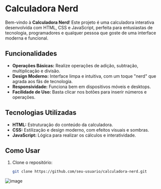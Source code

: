 # Calculadora Nerd

Bem-vindo à **Calculadora Nerd**! Este projeto é uma calculadora interativa desenvolvida com HTML, CSS e JavaScript, perfeita para entusiastas de tecnologia, programadores e qualquer pessoa que goste de uma interface moderna e funcional.

## Funcionalidades

- **Operações Básicas:** Realize operações de adição, subtração, multiplicação e divisão.
- **Design Moderno:** Interface limpa e intuitiva, com um toque "nerd" que agrada aos fãs de tecnologia.
- **Responsividade:** Funciona bem em dispositivos móveis e desktops.
- **Facilidade de Uso:** Basta clicar nos botões para inserir números e operações.

## Tecnologias Utilizadas

- **HTML:** Estruturação do conteúdo da calculadora.
- **CSS:** Estilização e design moderno, com efeitos visuais e sombras.
- **JavaScript:** Lógica para realizar os cálculos e interatividade.

## Como Usar

1. Clone o repositório:
   ```bash
   git clone https://github.com/seu-usuario/calculadora-nerd.git
![image](https://github.com/user-attachments/assets/394d2b34-ea54-44e5-bdd2-e32f68063601)
